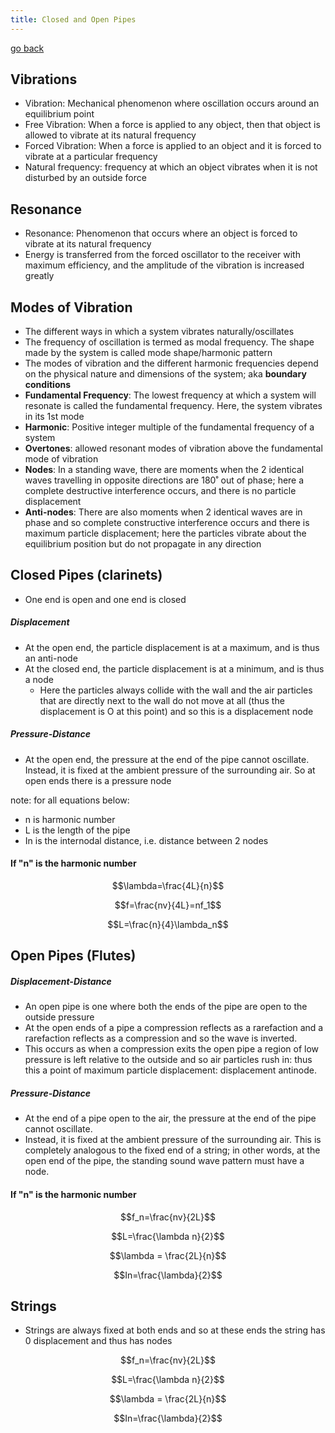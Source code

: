 ```yaml
---
title: Closed and Open Pipes
---
```


[go back](archive/11Subjects/11Physics.md)

## Vibrations
- Vibration: Mechanical phenomenon where oscillation occurs around an equilibrium point
- Free Vibration: When a force is applied to any object, then that object is allowed to vibrate at its natural frequency
- Forced Vibration: When a force is applied to an object and it is forced to vibrate at a particular frequency
- Natural frequency: frequency at which an object vibrates when it is not disturbed by an outside force

## Resonance
- Resonance: Phenomenon that occurs where an object is forced to vibrate at its natural frequency
- Energy is transferred from the forced oscillator to the receiver with maximum efficiency, and the amplitude of the vibration is increased greatly

## Modes of Vibration
- The different ways in which a system vibrates naturally/oscillates
- The frequency of oscillation is termed as modal frequency. The shape made by the system is called mode shape/harmonic pattern
- The modes of vibration and the different harmonic frequencies depend on the physical nature and dimensions of the system; aka **boundary conditions**
- **Fundamental Frequency**: The lowest frequency at which a system will resonate is called the fundamental frequency. Here, the system vibrates in its 1st mode
- **Harmonic**: Positive integer multiple of the fundamental frequency of a system
- **Overtones**: allowed resonant modes of vibration above the fundamental mode of vibration
- **Nodes**: In a standing wave, there are moments when the 2 identical waves travelling in opposite directions are 180˚ out of phase; here a complete destructive interference occurs, and there is no particle displacement
- **Anti-nodes**: There are also moments when 2 identical waves are in phase and so complete constructive interference occurs and there is maximum particle displacement; here the particles vibrate about the equilibrium position but do not propagate in any direction

## Closed Pipes (clarinets)
- One end is open and one end is closed
##### Displacement
- At the open end, the particle displacement is at a maximum, and is thus an anti-node
- At the closed end, the particle displacement is at a minimum, and is thus a node
	- Here the particles always collide with the wall and the air particles that are directly next to the wall do not move at all (thus the displacement is O at this point) and so this is a displacement node

##### Pressure-Distance
- At the open end, the pressure at the end of the pipe cannot oscillate. Instead, it is fixed at the ambient pressure of the surrounding air. So at open ends there is a pressure node

note: for all equations below:
- n is harmonic number
- L is the length of the pipe
- In is the internodal distance, i.e. distance between 2 nodes
#### If "n" is the harmonic number

$$\lambda=\frac{4L}{n}$$

$$f=\frac{nv}{4L}=nf_1$$

$$L=\frac{n}{4}\lambda_n$$


## Open Pipes (Flutes)

##### Displacement-Distance
- An open pipe is one where both the ends of the pipe are open to the outside pressure 
- At the open ends of a pipe a compression reflects as a rarefaction and a rarefaction reflects as a compression and so the wave is inverted. 
- This occurs as when a compression exits the open pipe a region of low pressure is left relative to the outside and so air particles rush in: thus this a point of maximum particle displacement: displacement antinode.

##### Pressure-Distance
- At the end of a pipe open to the air, the pressure at the end of the pipe cannot oscillate. 
- Instead, it is fixed at the ambient pressure of the surrounding air. This is completely analogous to the fixed end of a string; in other words, at the open end of the pipe, the standing sound wave pattern must have a node.

#### If "n" is the harmonic number

$$f_n=\frac{nv}{2L}$$

$$L=\frac{\lambda n}{2}$$

$$\lambda = \frac{2L}{n}$$

$$In=\frac{\lambda}{2}$$

## Strings
- Strings are always fixed at both ends and so at these ends the string has 0 displacement and thus has nodes

$$f_n=\frac{nv}{2L}$$

$$L=\frac{\lambda n}{2}$$

$$\lambda = \frac{2L}{n}$$

$$In=\frac{\lambda}{2}$$

